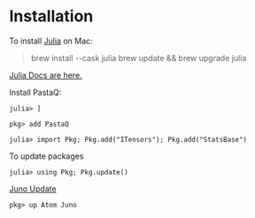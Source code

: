 
# Installation

To install [Julia](https://julialang.org/) on Mac:

> brew install --cask julia
> brew update && brew upgrade julia

[Julia Docs are here.](https://docs.julialang.org/en/v1/)

Install PastaQ:

```
julia> ]

pkg> add PastaQ

julia> import Pkg; Pkg.add("ITensors"); Pkg.add("StatsBase")

```

To update packages
```
julia> using Pkg; Pkg.update()
```

[Juno Update](https://docs.junolab.org/stable/man/update/)
```
pkg> up Atom Juno

```
